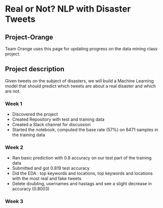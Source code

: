 # Real or Not? NLP with Disaster Tweets
## Project-Orange
Team Orange uses this page for updating progress on the data mining class project.

## Project description
Given tweets on the subject of disasters, we will build a Machine Learning model that should predict which tweets are about a real disaster and which are not.


### Week 1
- Discovered the project
- Created Repository with test and training data
- Created a Slack channel for discussion
- Started the notebook, computed the base rate (57%) on 6471 samples in the training data

### Week 2
- Ran basic prediction with 0.8 accuracy on our test part of the training data
- Submitted and got 0.819 test accuracy
- Did the EDA : top keywords and locations, top keywords and locations with the most real and fake tweets
- Delete doubling, usernames and hastags and see a slight decrease in accuracy (0.8003)

### Week 3
